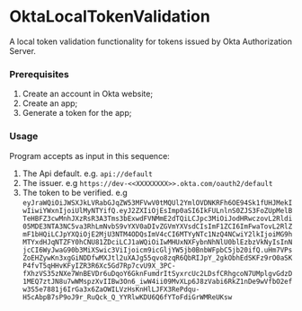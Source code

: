 # OktaLocalTokenValidation
A local token validation functionality for tokens issued by Okta Authorization Server. 

### Prerequisites

1. Create an account in Okta website;
2. Create an app;
3. Generate a token for the app;

### Usage

Program accepts as input in this sequence:

1. The Api default.
e.g.
```api://default```
2. The issuer.
e.g
```https://dev-<<XXXXXXXX>>.okta.com/oauth2/default```
3. The token to be verified.
e.g
```eyJraWQiOiJWSXJkLVRabGJqZW53MFVwV0tMQUl2YmlOVDNKRFh6OE94Sk1fUHJMekIwIiwiYWxnIjoiUlMyNTYifQ.eyJ2ZXIiOjEsImp0aSI6IkFULnlnS0ZJS3FoZUpMelBTeHBFZ3cwMnhJXzRsR3A3Tms3bExwdFVNMmE2dTQiLCJpc3MiOiJodHRwczovL2Rldi05MDE3NTA3NC5va3RhLmNvbS9vYXV0aDIvZGVmYXVsdCIsImF1ZCI6ImFwaTovL2RlZmF1bHQiLCJpYXQiOjE2MjU3NTM4ODQsImV4cCI6MTYyNTc1NzQ4NCwiY2lkIjoiMG9hMTYxdHJqNTZFY0hCNU81ZDciLCJ1aWQiOiIwMHUxNXFybnNhNlU0blEzbzVkNyIsInNjcCI6WyJwaG90b3MiXSwic3ViIjoicm9icGljYW5jb0BnbWFpbC5jb20ifQ.uHm7VPsZoEHZywKn3xgGiNDDfwMXJtl2uXAJg55qvo8zqR6QbRIJpY_2gkObhEdSKFz9rO0aSKP4fvT5qHHvKFyIZR3R6Xc5Gd7Rp7cvU9X_3PC-fXhzVS35zNXe7WnBEVDr6uDqoY6GknFumdrItSyxrcUc2LDsfCRhgcoN7UMplgvGdzD1MEQ7ztJN8u7wWMspzXvIIBw3On6_iwW4ii09MvXLp6J8zVabi6RkZ1nDe9wVfbO2efw3S5e7881j6IrGa3x6ZaOWILVzHsKnHlLJFX3RePdqu-H5cAbpB7sP9oJ9r_RuQck_Q_YYRlwKDU6Q6fYToFdiGrWMReUKsw```

